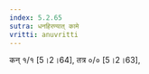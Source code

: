 ```yaml
---
index: 5.2.65
sutra: धनहिरण्यात्‌ कामे
vritti: anuvritti
---
```


 कन्  १/१ [5।2।64],  तत्र ०/० [5।2।63],